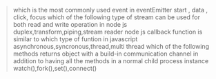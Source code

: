 >which is the most commonly used event in  eventEmitter
start , data , click, focus
>which of the following type of stream can be used for both read and write operation in node js
duplex,transform,piping,stream reader
>node js callback function is similar to which type of funtion in javascript
asynchronous,syncronous,thread,multi thread
>which of the following methods returns object with a build-in communication channel in addition to having all the methods
in a normal child process instance
watch(),fork(),set(),connect()
